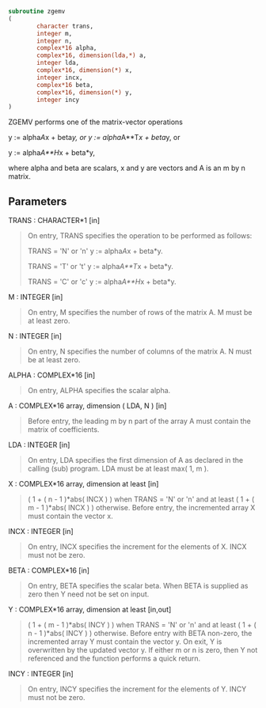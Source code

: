 ```fortran
subroutine zgemv
(
        character trans,
        integer m,
        integer n,
        complex*16 alpha,
        complex*16, dimension(lda,*) a,
        integer lda,
        complex*16, dimension(*) x,
        integer incx,
        complex*16 beta,
        complex*16, dimension(*) y,
        integer incy
)
```

ZGEMV  performs one of the matrix-vector operations

y := alpha*A*x + beta*y,   or   y := alpha*A**T*x + beta*y,   or

y := alpha*A**H*x + beta*y,

where alpha and beta are scalars, x and y are vectors and A is an
m by n matrix.

## Parameters
TRANS : CHARACTER*1 [in]
> On entry, TRANS specifies the operation to be performed as
> follows:
> 
> TRANS = 'N' or 'n'   y := alpha*A*x + beta*y.
> 
> TRANS = 'T' or 't'   y := alpha*A**T*x + beta*y.
> 
> TRANS = 'C' or 'c'   y := alpha*A**H*x + beta*y.

M : INTEGER [in]
> On entry, M specifies the number of rows of the matrix A.
> M must be at least zero.

N : INTEGER [in]
> On entry, N specifies the number of columns of the matrix A.
> N must be at least zero.

ALPHA : COMPLEX*16 [in]
> On entry, ALPHA specifies the scalar alpha.

A : COMPLEX*16 array, dimension ( LDA, N ) [in]
> Before entry, the leading m by n part of the array A must
> contain the matrix of coefficients.

LDA : INTEGER [in]
> On entry, LDA specifies the first dimension of A as declared
> in the calling (sub) program. LDA must be at least
> max( 1, m ).

X : COMPLEX*16 array, dimension at least [in]
> ( 1 + ( n - 1 )*abs( INCX ) ) when TRANS = 'N' or 'n'
> and at least
> ( 1 + ( m - 1 )*abs( INCX ) ) otherwise.
> Before entry, the incremented array X must contain the
> vector x.

INCX : INTEGER [in]
> On entry, INCX specifies the increment for the elements of
> X. INCX must not be zero.

BETA : COMPLEX*16 [in]
> On entry, BETA specifies the scalar beta. When BETA is
> supplied as zero then Y need not be set on input.

Y : COMPLEX*16 array, dimension at least [in,out]
> ( 1 + ( m - 1 )*abs( INCY ) ) when TRANS = 'N' or 'n'
> and at least
> ( 1 + ( n - 1 )*abs( INCY ) ) otherwise.
> Before entry with BETA non-zero, the incremented array Y
> must contain the vector y. On exit, Y is overwritten by the
> updated vector y.
> If either m or n is zero, then Y not referenced and the function
> performs a quick return.

INCY : INTEGER [in]
> On entry, INCY specifies the increment for the elements of
> Y. INCY must not be zero.
